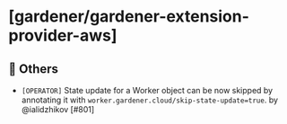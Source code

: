 # [gardener/gardener-extension-provider-aws]

## 🏃 Others

- `[OPERATOR]` State update for a Worker object can be now skipped by annotating it with `worker.gardener.cloud/skip-state-update=true`. by @ialidzhikov [#801]